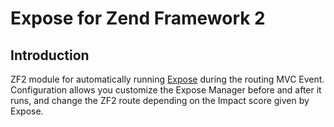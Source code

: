 Expose for Zend Framework 2
=======================

Introduction
------------
ZF2 module for automatically running [Expose](https://github.com/enygma/expose) during the routing MVC Event. Configuration allows you customize the Expose Manager before and after it runs, and change
the ZF2 route depending on the Impact score given by Expose.
